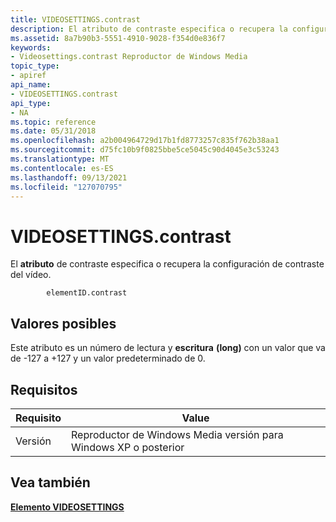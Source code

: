```yaml
---
title: VIDEOSETTINGS.contrast
description: El atributo de contraste especifica o recupera la configuración de contraste del vídeo.
ms.assetid: 8a7b90b3-5551-4910-9028-f354d0e836f7
keywords:
- Videosettings.contrast Reproductor de Windows Media
topic_type:
- apiref
api_name:
- VIDEOSETTINGS.contrast
api_type:
- NA
ms.topic: reference
ms.date: 05/31/2018
ms.openlocfilehash: a2b004964729d17b1fd8773257c835f762b38aa1
ms.sourcegitcommit: d75fc10b9f0825bbe5ce5045c90d4045e3c53243
ms.translationtype: MT
ms.contentlocale: es-ES
ms.lasthandoff: 09/13/2021
ms.locfileid: "127070795"
---
```

# <a name="videosettingscontrast"></a>VIDEOSETTINGS.contrast

El **atributo** de contraste especifica o recupera la configuración de contraste del vídeo.

``` syntax
        elementID.contrast
```

## <a name="possible-values"></a>Valores posibles

Este atributo es un número de lectura y **escritura** **(long)** con un valor que va de -127 a +127 y un valor predeterminado de 0.

## <a name="requirements"></a>Requisitos



| Requisito | Value |
|--------------------|-----------------------------------------------------------------|
| Versión<br/> | Reproductor de Windows Media versión para Windows XP o posterior<br/> |



## <a name="see-also"></a>Vea también

<dl> <dt>

[**Elemento VIDEOSETTINGS**](videosettings-element.md)
</dt> </dl>

 

 





